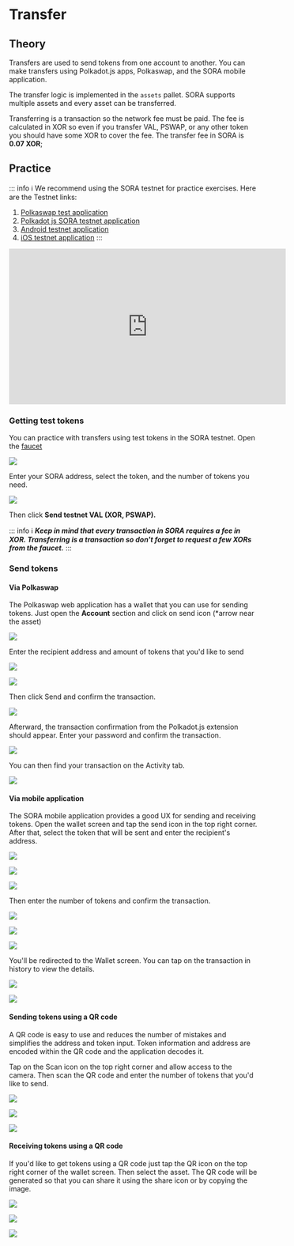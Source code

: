 # Transfer

## Theory

Transfers are used to send tokens from one account to another. You can make transfers using Polkadot.js apps, Polkaswap, and the SORA mobile application.

The transfer logic is implemented in the `assets` pallet. SORA supports multiple assets and every asset can be transferred.

Transferring is a transaction so the network fee must be paid. The fee is calculated in XOR so even if you transfer VAL, PSWAP, or any other token you should have some XOR to cover the fee. The transfer fee in SORA is **0.07 XOR**;

## Practice

::: info ℹ
We recommend using the SORA testnet for practice exercises. Here are the Testnet links:

1. [Polkaswap test application](https://test.polkaswap.io/)
2. [Polkadot js SORA testnet application](https://polkadot.js.org/apps/?rpc=wss%3A%2F%2Fws.stage.sora2.soramitsu.co.jp#/explorer)
3. [Android testnet application](https://play.google.com/store/apps/details?id=jp.co.soramitsu.sora.communitytesting&hl=en&gl=US)
4. [iOS testnet application](https://testflight.apple.com/join/670hF438)
:::

<iframe width="560" height="315" src="https://www.youtube.com/embed/RdJ6yFFl06k" title="YouTube video player" frameborder="0" allow="accelerometer; autoplay; clipboard-write; encrypted-media; gyroscope; picture-in-picture; web-share" allowfullscreen></iframe>

### Getting test tokens

You can practice with transfers using test tokens in the SORA testnet. Open the [faucet](https://testfaucet.polkaswap.io/)

![](<.gitbook/assets/Untitled(11).png>)

Enter your SORA address, select the token, and the number of tokens you need.

![](<.gitbook/assets/Untitled(1).png>)

Then click **Send testnet VAL (XOR, PSWAP).**

::: info ℹ
_**Keep in mind that every transaction in SORA requires a fee in XOR. Transferring is a transaction so don't forget to request a few XORs from the faucet.**_
:::

### **Send tokens**

#### **Via Polkaswap**

The Polkaswap web application has a wallet that you can use for sending tokens. Just open the **Account** section and click on send icon (*arrow near the asset)

![](<.gitbook/assets/Untitled(25).png>)

Enter the recipient address and amount of tokens that you'd like to send

![](<.gitbook/assets/Untitled(1)(5).png>)

<!-- If you enter an address that does not start with `cn`, then you'll see a notification about address conversion (as mentioned in the Account prefix section of [Accounts in SORA](/accounts-in-sora.md#converting-the-address-format)). -->

![](<.gitbook/assets/Untitled(2)(4).png>)

Then click Send and confirm the transaction.

![](<.gitbook/assets/Untitled(3)(5).png>)

Afterward, the transaction confirmation from the Polkadot.js extension should appear. Enter your password and confirm the transaction.

![](<.gitbook/assets/Untitled(4)(6).png>)

You can then find your transaction on the Activity tab.

![](<.gitbook/assets/Untitled(5)(7).png>)

#### Via mobile application

The SORA mobile application provides a good UX for sending and receiving tokens. Open the wallet screen and tap the send icon in the top right corner. After that, select the token that will be sent and enter the recipient's address.

![](.gitbook/assets/Screenshot\_20210915-101518\_Soralution.jpg)

![](.gitbook/assets/Screenshot\_20210915-101528\_Soralution.jpg)



![](.gitbook/assets/Screenshot\_20210915-101539\_Soralution.jpg)

Then enter the number of tokens and confirm the transaction.

![](.gitbook/assets/Screenshot\_20210915-101559\_Soralution.jpg)

![](.gitbook/assets/Screenshot\_20210915-101605\_Soralution.jpg)

![](.gitbook/assets/Screenshot\_20210915-101613\_Soralution.jpg)

You'll be redirected to the Wallet screen. You can tap on the transaction in history to view the details.

![](.gitbook/assets/Screenshot\_20210915-101624\_Soralution.jpg)

![](.gitbook/assets/Screenshot\_20210915-101639\_Soralution.jpg)

#### Sending tokens using a QR code

A QR code is easy to use and reduces the number of mistakes and simplifies the address and token input. Token information and address are encoded within the QR code and the application decodes it.

Tap on the Scan icon on the top right corner and allow access to the camera. Then scan the QR code and enter the number of tokens that you'd like to send.

![](.gitbook/assets/Screenshot\_20210915-101706\_Soralution.jpg)

![](.gitbook/assets/Screenshot\_20210915-101737\_Soralution.jpg)

![](.gitbook/assets/Screenshot\_20210915-101748\_Soralution.jpg)

#### Receiving tokens using a QR code

If you'd like to get tokens using a QR code just tap the QR icon on the top right corner of the wallet screen. Then select the asset. The QR code will be generated so that you can share it using the share icon or by copying the image.

![](.gitbook/assets/Screenshot\_20210915-024459\_Soralution.jpg)

![](.gitbook/assets/Screenshot\_20210915-101755\_Soralution.jpg)

![](.gitbook/assets/Screenshot\_20210915-101800\_Soralution.jpg)
